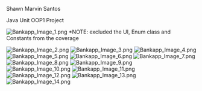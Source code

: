 Shawn Marvin Santos

Java Unit OOP1 Project

![Bankapp_Image_1.png](img/Bankapp_Image_1.png)
*NOTE: excluded the UI, Enum class and Constants from the coverage

![Bankapp_Image_2.png](img/Bankapp_Image_2.png)
![Bankapp_Image_3.png](img/Bankapp_Image_3.png)
![Bankapp_Image_4.png](img/Bankapp_Image_4.png)
![Bankapp_Image_5.png](img/Bankapp_Image_5.png)
![Bankapp_Image_6.png](img/Bankapp_Image_6.png)
![Bankapp_Image_7.png](img/Bankapp_Image_7.png)
![Bankapp_Image_8.png](img/Bankapp_Image_8.png)
![Bankapp_Image_9.png](img/Bankapp_Image_9.png)
![Bankapp_Image_10.png](img/Bankapp_Image_10.png)
![Bankapp_Image_11.png](img/Bankapp_Image_11.png)
![Bankapp_Image_12.png](img/Bankapp_Image_12.png)
![Bankapp_Image_13.png](img/Bankapp_Image_13.png)
![Bankapp_Image_14.png](img/Bankapp_Image_14.png)